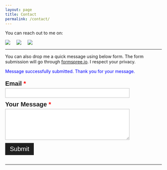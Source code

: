 ```yaml
---
layout: page
title: Contact
permalink: /contact/
---
```


<script type="text/javascript">
	function getParameterByName(name) {
    	document.getElementById(name).style.visibility = "hidden";

	    url = window.location.href;

	    name = name.replace(/[\[\]]/g, "\\$&");
	    var regex = new RegExp("[?&]" + name + "(=([^&#]*)|&|#|$)"),
	    results = regex.exec(url);
	    
	    if (!results) return null;
	    
	    if (!results[2]) return '';

	    document.getElementById(name).style.visibility = "visible";

	    return '';
	}
</script>

You can reach out to me on:
<div id="social-list">
	<div class="social">
		<a target="_blank"  href="https://twitter.com/rockoder"><img border="0" src="{{ site.url }}/public/images/icons/twitter.png" ></a>
    </div>
	<div class="social">
		<a target="_blank"  href="https://github.com/rockoder"><img border="0" src="{{ site.url }}/public/images/icons/github.png" ></a>
    </div>
	<div class="social">
		<a target="_blank"  href="https://www.linkedin.com/in/rockoder"><img border="0" src="{{ site.url }}/public/images/icons/linkedin.png" ></a>
    </div>
</div>

---

You can also drop me a quick message using below form. The form submission will go through [formspree.io](https://formspree.io). I respect your privacy.

<label style="color:blue" id="ackText">Message successfully submitted. Thank you for your message.</label>
<script>getParameterByName('ackText');</script>

<form method="POST" action="https://formspree.io/ganesh@rockoder.com">
<ul class="form-style-1">
    <li>
        <label>Email <span class="required">*</span></label>
        <input type="email" name="email" class="field-long" />
        <input type="hidden" name="_next" value="//{{ site.url }}/contact?ackText=1" />
    </li>
    <li>
        <label>Your Message <span class="required">*</span></label>
        <textarea name="message" id="message" class="field-long field-textarea"></textarea>
    </li>
    <li>
        <input type="submit" value="Submit" />
    </li>
</ul>
</form>

---

<style type="text/css">
	#social-list {
	position: relative;
	overflow: hidden;
	}
	.social {
		position: relative;
	    float: left;
	    margin-right: 20px;
	}

.form-style-1 {
    max-width: 400px;
    padding: 0px 12px 10px 0px;
    font: 20px "PT Sans", Helvetica, Arial, sans-serif;
}
.form-style-1 li {
    padding: 0;
    display: block;
    list-style: none;
    margin: 10px 0 0 0;
}
.form-style-1 label{
    margin:0 0 3px 0;
    padding:0px;
    display:block;
    font-weight: bold;
}
.form-style-1 input[type=text],
.form-style-1 input[type=date],
.form-style-1 input[type=datetime],
.form-style-1 input[type=number],
.form-style-1 input[type=search],
.form-style-1 input[type=time],
.form-style-1 input[type=url],
.form-style-1 input[type=email],
textarea,
select{
    box-sizing: border-box;
    -webkit-box-sizing: border-box;
    -moz-box-sizing: border-box;
    border:1px solid #BEBEBE;
    padding: 7px;
    margin:0px;
    -webkit-transition: all 0.30s ease-in-out;
    -moz-transition: all 0.30s ease-in-out;
    -ms-transition: all 0.30s ease-in-out;
    -o-transition: all 0.30s ease-in-out;
    outline: none; 
}
.form-style-1 input[type=text]:focus,
.form-style-1 input[type=date]:focus,
.form-style-1 input[type=datetime]:focus,
.form-style-1 input[type=number]:focus,
.form-style-1 input[type=search]:focus,
.form-style-1 input[type=time]:focus,
.form-style-1 input[type=url]:focus,
.form-style-1 input[type=email]:focus,
.form-style-1 textarea:focus,
.form-style-1 select:focus{
    -moz-box-shadow: 0 0 8px #BCBCBC;
    -webkit-box-shadow: 0 0 8px #BCBCBC;
    box-shadow: 0 0 8px #BCBCBC;
    border: 1px solid #BCBCBC;
}
.form-style-1 .field-divided{
    width: 49%;
}

.form-style-1 .field-long{
    width: 100%;
}
.form-style-1 .field-select{
    width: 100%;
}
.form-style-1 .field-textarea{
    height: 100px;
}
.form-style-1 input[type=submit], .form-style-1 input[type=button]{
    background: #202020;
    padding: 8px 15px 8px 15px;
    border: none;
    color: #fff;
    font: 20px "PT Sans", Helvetica, Arial, sans-serif;
}
.form-style-1 input[type=submit]:hover, .form-style-1 input[type=button]:hover{
    background: #030303;
    box-shadow:none;
    -moz-box-shadow:none;
    -webkit-box-shadow:none;
    font: 20px "PT Sans", Helvetica, Arial, sans-serif;
}
.form-style-1 .required{
    color:red;
}
</style>
